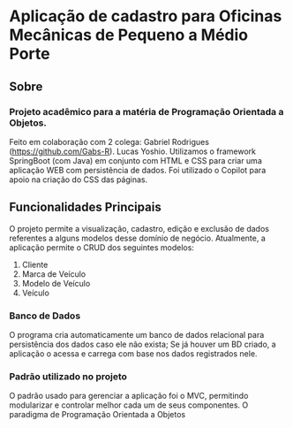 # Aplicação de cadastro para Oficinas Mecânicas de Pequeno a Médio Porte

## Sobre
### Projeto acadêmico para a matéria de Programação Orientada a Objetos.
Feito em colaboração com 2 colega: 
  Gabriel Rodrigues (https://github.com/Gabs-R).
  Lucas Yoshio.
Utilizamos o framework SpringBoot (com Java) em conjunto com HTML e CSS para criar uma aplicação WEB com persistência de dados.
Foi utilizado o Copilot para apoio na criação do CSS das páginas.

## Funcionalidades Principais
O projeto permite a visualização, cadastro, edição e exclusão de dados referentes a alguns modelos desse domínio de negócio.
  Atualmente, a aplicação permite o CRUD dos seguintes modelos:
  1) Cliente
  2) Marca de Veículo
  3) Modelo de Veículo
  4) Veículo

### Banco de Dados
O programa cria automaticamente um banco de dados relacional para persistência dos dados caso ele não exista;
Se já houver um BD criado, a aplicação o acessa e carrega com base nos dados registrados nele.

### Padrão utilizado no projeto
O padrão usado para gerenciar a aplicação foi o MVC, permitindo modularizar e controlar melhor cada um de seus componentes.
O paradigma de Programação Orientada a Objetos 
